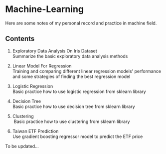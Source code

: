 # Machine-Learning
Here are some notes of my personal record and practice in machine field.

## Contents
1. Exploratory Data Analysis On Iris Dataset    
  Summarize the basic exploratory data analysis methods  
  
2. Linear Model For Regression   
  Training and comparing different linear regression models' performance and some strategies of finding the best regression model   
  
3. Logistic Regression  
  Basic practice how to use logistic regression from sklearn library  
  
4. Decision Tree  
  Basic practice how to use decision tree from sklearn library
  
5. Clustering  
  Basic practice how to use clustering from sklearn library  

6. Taiwan ETF Prediction  
  Use gradient boosting regressor model to predict the ETF price  

To be updated...
